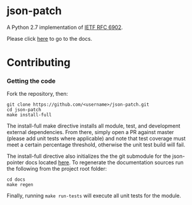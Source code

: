 # json-patch
A Python 2.7 implementation of [IETF RFC 6902](https://tools.ietf.org/html/rfc6902).

Please click [here](https://ermel272.github.io/json-patch-docs/) to go to the docs.

# Contributing
### Getting the code

Fork the repository, then:

```
git clone https://github.com/<username>/json-patch.git
cd json-patch
make install-full
```

The install-full make directive installs all module, test, and development external dependencies.
From there, simply open a PR against master (please add unit tests where applicable) and note that test coverage
must meet a certain percentage threshold, otherwise the unit test build will fail.

The install-full directive also initializes the the git submodule for the json-pointer docs
located [here](https://github.com/ermel272/json-patch-docs). To regenerate the documentation sources run the following
from the project root folder:

```
cd docs
make regen
```

Finally, running `make run-tests` will execute all unit tests for the module.